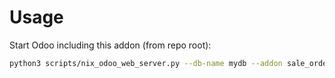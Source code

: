 # Usage

Start Odoo including this addon (from repo root):

```bash
python3 scripts/nix_odoo_web_server.py --db-name mydb --addon sale_order_warn_message
```

